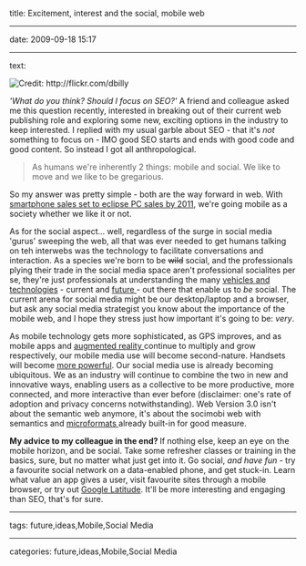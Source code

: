 title: Excitement, interest and the social, mobile web

----

date: 2009-09-18 15:17

----

text: 

<img src="http://www.carbongraffiti.com/wp-content/uploads/2009/09/socimobi.gif" alt="Credit: http://flickr.com/dbilly" title="Social, mobile web" /><em>

'What do you think? Should I focus on SEO?'</em>  A friend and colleague asked me this question recently, interested in breaking out of their current web publishing role and exploring some new, exciting options in the industry to keep interested.  I replied with my usual garble about SEO - that it's *not* something to focus on - IMO good SEO starts and ends with good code and good content. So instead I got all anthropological.



<blockquote>As humans we're inherently 2 things: mobile and social.  We like to move and we like to be gregarious.</blockquote>


So my answer was pretty simple - both are the way forward in web.  With <a href="http://www.businessinsider.com/chart-of-the-day-smartphone-sales-to-beat-pc-sales-by-2011-2009-8">smartphone sales set to eclipse PC sales by 2011</a>, we're going mobile as a society whether we like it or not.

As for the social aspect... well, regardless of the surge in social media 'gurus' sweeping the web, all that was ever needed to get humans talking on teh interwebs was the technology to facilitate conversations and interaction.  As a species we're born to be <del datetime="2009-09-18T14:34:15+00:00">wild</del> social, and the professionals plying their trade in the social media space aren't professional socialites per se, they're just professionals at understanding the many <a href="http://twitter.com">vehicles </a><a href="http://flickr.com">and </a><a href="http://facebook.com">technologies</a> - current and <a href="http://mashable.com/2009/06/01/social-media-future-tech/">future </a>- out there that enable us to <em>be </em>social.  The current arena for social media might be our desktop/laptop and a browser, but ask any social media strategist you know about the importance of the mobile web, and I hope they stress just how important it's going to be: <em>very</em>.

As mobile technology gets more sophisticated, as GPS improves, and as mobile apps and <a href="http://news.bbc.co.uk/1/hi/technology/8194222.stm">augmented </a><a href="http://www.bannerblog.com.au/news/2009/06/35_awesome_augmented_reality_examples.php">reality </a>continue to multiply and grow respectively, our mobile media use will become second-nature. Handsets will become <a href="http://jet.samsungmobile.com/#/technology">more powerful</a>.  Our social media use is already becoming ubiquitous.  We as an industry will continue to combine the two in new and innovative ways,  enabling users as a collective to be more productive, more connected, and more interactive than ever before (disclaimer: one's rate of adoption and privacy concerns notwithstanding).   Web Version 3.0 isn't about the semantic web anymore, it's about the socimobi web with semantics and <a href="http://microformats.org">microformats </a>already built-in for good measure.

<strong>My advice to my colleague in the end? </strong>If nothing else, keep an eye on the mobile horizon, and be social. Take some refresher classes or training in the basics, sure, but no matter what just get into it. Go social, <em>and have fun</em> - try a favourite social network on a data-enabled phone, and get stuck-in.  Learn what value an app gives a user, visit favourite sites through a mobile browser, or try out <a href="http://m.google.co.uk/latitude">Google Latitude</a>.   It'll be more interesting and engaging than SEO, that's for sure.

----

tags: future,ideas,Mobile,Social Media

----

categories: future,ideas,Mobile,Social Media